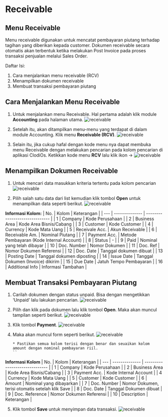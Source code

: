 # Receivable

## Menu Receivable
Menu receivable digunakan untuk mencatat pembayaran piutang terhadap tagihan yang diberikan kepada customer. Dokumen receivable secara otomatis akan terbentuk ketika melakukan Post Invoice pada proses transaksi penjualan melalui Sales Order.

Daftar Isi:
1. Cara menjalankan menu receivable (RCV)
2. Menampilkan dokumen receivable
3. Membuat transaksi pembayaran piutang

## Cara Menjalankan Menu Receivable
1. Untuk menjalankan menu Receivable. Hal pertama adalah klik module **Accounting** pada halaman utama.
 ![receivable](../../dokumentasi-akor/receivable/1.png)

2. Setelah itu, akan ditampilkan menu-menu yang terdapat di dalam module Accounting. Klik menu **Receivable (RCV)**.
 ![receivable](../../dokumentasi-akor/receivable/2.png)

3. Selain itu, jika cukup hafal dengan kode menu nya dapat membuka menu Receivable dengan melakukan pencarian pada kolom pencarian di aplikasi ClodiOs. Ketikkan kode menu **RCV** lalu klik ikon ->
 ![receivable](../../dokumentasi-akor/receivable/3.png)

## Menampilkan Dokumen Receivable
1. Untuk mencari data masukkan kriteria tertentu pada kolom pencarian 
 ![receivable](../../dokumentasi-akor/receivable/4.png)

2. Pilih salah satu data dari list kemudian klik tombol **Open** untuk menampilkan data seperti berikut.
 ![receivable](../../dokumentasi-akor/receivable/5.png)

**Informasi Kolom:**
| No. | Kolom          | Keterangan                     |
| --- | -------------- | ------------------------------ |
| 1   | Company        | Kode Perusahaan                |
| 2   | Business Area      | Kode Area Bisnis/Cabang                   |
| 3   | Customer           | Kode Customer                   |
| 4   | Currency    | Kode Mata Uang                   |
| 5   | Receivale Acc.     | Akun Receivable                   |
| 6   | Receivable Am.             | Nominal Piutang                   |
| 7   | Payment Acc.         | Metode Pembayaran (Kode Internal Account)           |
| 8   | Status |   -        |
| 9   | Paid        | Nominal yang telah dibayar                   |
| 10  | Doc. Number      | Nomor Dokumen       |
| 11  | Doc. Ref    | Nomor Dokumen Referensi                     |
| 12  | Doc. Date        | Tanggal dokumen dibuat                 |
| 13  | Posting Date         | Tanggal dokumen diposting          |
| 14  | Issue Date          | Tanggal Dokumen (Invoice) dikirim  |
| 15  | Due Date	       | Jatuh Tempo Pembayaran                |
| 16  | Additional Info	          | Informasi Tambahan           |

## Membuat Transaksi Pembayaran Piutang
1. Carilah dokumen dengan status unpaid. Bisa dengan mengetikkan ‘Unpaid’ lalu lakukan pencarian.
 ![receivable](../../dokumentasi-akor/receivable/6.png)

2. Pilih dan klik pada dokumen lalu klik tombol **Open**. Maka akan muncul tampilan seperti berikut.
 ![receivable](../../dokumentasi-akor/receivable/7.png)

3. Klik tombol **Payment**.
 ![receivable](../../dokumentasi-akor/receivable/8.png)

4. Maka akan muncul form seperti berikut.
 ![receivable](../../dokumentasi-akor/receivable/9.png)

    ```{note} * Isi semua kolom yang terdapat tanda (*)
    * Pastikan semua kolom terisi dengan benar dan seuaikan kolom amount dengan nominal pembayaran riil.
    ``

**Informasi Kolom**
| No. | Kolom          | Keterangan                     |
| --- | -------------- | ------------------------------ |
| 1   | Company        | Kode Perusahaan                |
| 2   | Business Area      | Kode Area Bisnis/Cabang                   |
| 3   | Payment Acc.           | Kode Internal Account                   |
| 4   | Currency    | Kode Mata Uang                   |
| 5   | Customer     | Kode Customer                   |
| 6   | Amount             | Nominal yang dibayarkan                   |
| 7   | Doc. Number         | Nomor Dokumen, terisi otomatis setelah klik Save           |
| 8   | Doc. Date | Tanggal Dokumen dibuat        |
| 9   | Doc. Reference        | Nomor Dokumen Referensi                  |
| 10  | Description      | Keterangan       |

5. Klik tombol **Save** untuk menyimpan data transaksi.
 ![receivable](../../dokumentasi-akor/receivable/10.png)
